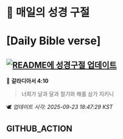 # 🙏 매일의 성경 구절
# [Daily Bible verse]
## [![README에 성경구절 업데이트](https://github.com/DONGSUKA/first_test/actions/workflows/update-readme-bible.yml/badge.svg)](https://github.com/DONGSUKA/first_test/actions/workflows/update-readme-bible.yml)
<!-- START_BIBLE_VERSE -->
📖 **갈라디아서 4:10**
> 너희가 날과 달과 절기와 해를 삼가 지키니

🕊️ _업데이트 시각: 2025-09-23 18:47:29 KST_
  <!-- END_BIBLE_VERSE -->
## GITHUB_ACTION
